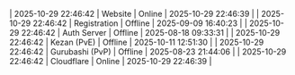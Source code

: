 | 2025-10-29 22:46:42 | Website | Online | 2025-10-29 22:46:39 |
| 2025-10-29 22:46:42 | Registration | Offline | 2025-09-09 16:40:23 |
| 2025-10-29 22:46:42 | Auth Server | Offline | 2025-08-18 09:33:31 |
| 2025-10-29 22:46:42 | Kezan (PvE) | Offline | 2025-10-11 12:51:30 |
| 2025-10-29 22:46:42 | Gurubashi (PvP) | Offline | 2025-08-23 21:44:06 |
| 2025-10-29 22:46:42 | Cloudflare | Online | 2025-10-29 22:46:39 |

